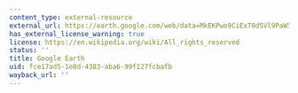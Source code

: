 ```yaml
---
content_type: external-resource
external_url: https://earth.google.com/web/data=MkEKPwo9CiExT0dSVl9PaW56NjVTQVZOelhjaThGNDZXRUtkV1FSQmoSFgoUMEFBNDJBMDhGNjI1NDcyMjkyNEQgAUICCABKBwiqtaVlEAE
has_external_license_warning: true
license: https://en.wikipedia.org/wiki/All_rights_reserved
status: ''
title: Google Earth
uid: fce17ad5-1e8d-4383-aba6-99f127fcbafb
wayback_url: ''
---
```

